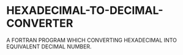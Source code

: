 # HEXADECIMAL-TO-DECIMAL-CONVERTER
A FORTRAN PROGRAM WHICH CONVERTING HEXADECIMAL INTO EQUIVALENT DECIMAL NUMBER.
